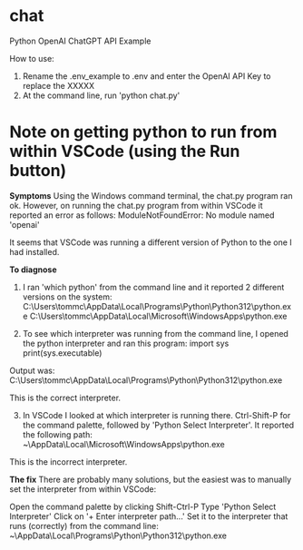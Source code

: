 # chat
Python OpenAI ChatGPT API Example

How to use:
1. Rename the .env_example to .env and enter the OpenAI API Key to replace the XXXXX
2. At the command line, run 'python chat.py'


# Note on getting python to run from within VSCode (using the Run button)

**Symptoms**
Using the Windows command terminal, the chat.py program ran ok.
However, on running the chat.py program from within VSCode it reported an error as follows:
ModuleNotFoundError: No module named 'openai'

It seems that VSCode was running a different version of Python to the one I had installed.

**To diagnose**
1. I ran 'which python' from the command line and it reported 2 different versions on the system:
  C:\Users\tommc\AppData\Local\Programs\Python\Python312\python.exe
  C:\Users\tommc\AppData\Local\Microsoft\WindowsApps\python.exe

2. To see which interpreter was running from the command line, I opened the python interpreter and ran this program:
  import sys
  print(sys.executable)

  Output was:
  C:\Users\tommc\AppData\Local\Programs\Python\Python312\python.exe

  This is the correct interpreter.

3. In VSCode I looked at which interpreter is running there. Ctrl-Shift-P for the command palette,
followed by 'Python Select Interpreter'. It reported the following path:
  ~\AppData\Local\Microsoft\WindowsApps\python.exe

  This is the incorrect interpreter.

**The fix**
There are probably many solutions, but the easiest was to manually set the interpreter from within VSCode:

Open the command palette by clicking Shift-Ctrl-P
Type 'Python Select Interpreter'
Click on '+ Enter interpreter path...'
Set it to the interpreter that runs (correctly) from the command line: ~\AppData\Local\Programs\Python\Python312\python.exe
